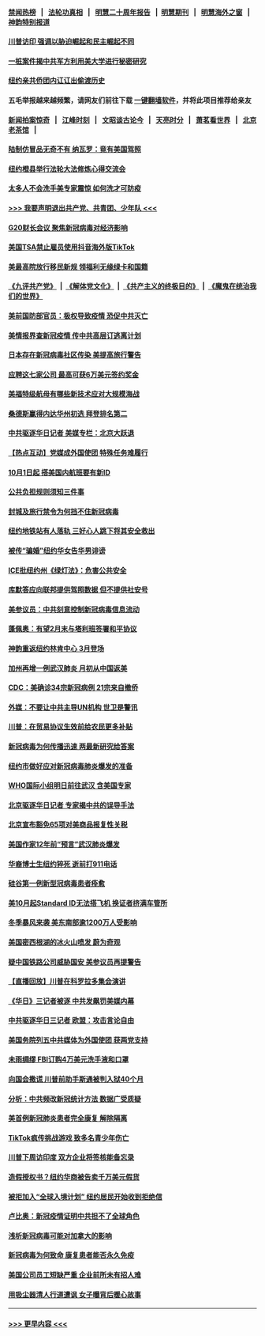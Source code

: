 #### [禁闻热榜](热点新闻.md?=0)  &nbsp;&nbsp;|&nbsp;&nbsp; [法轮功真相](https://github.com/gfw-breaker/truth/blob/master/README.md?=0) &nbsp;&nbsp;|&nbsp;&nbsp; [明慧二十周年报告](https://github.com/gfw-breaker/mh-reports/blob/master/README.md?=0) &nbsp;&nbsp;|&nbsp;&nbsp;[明慧期刊](https://github.com/gfw-breaker/mh-qikan) &nbsp;&nbsp;|&nbsp;&nbsp; [明慧海外之窗](https://github.com/gfw-breaker/mh-news/blob/master/README.md?=0) &nbsp;&nbsp;|&nbsp;&nbsp; [神韵特别报道](https://github.com/gfw-breaker/mh-news/blob/master/shenyun.md?=0)
#### [川普访印 强调以胁迫崛起和民主崛起不同](../pages/nsc412/n11891855.md?t=02242302) 
#### [一桩案件揭中共军方利用美大学进行秘密研究](../pages/nsc412/n11891206.md?t=02242302) 
#### [纽约亲共侨团内讧讧出偷渡历史](../pages/nsc412/n11891235.md?t=02242302) 
#### 五毛举报越来越频繁，请网友们前往下载 [一键翻墙软件](https://github.com/gfw-breaker/ssr-accounts)，并将此项目推荐给亲友
#### [新闻拍案惊奇](https://github.com/gfw-breaker/banned-news/blob/master/pages/link4.md) &nbsp;&nbsp;|&nbsp;&nbsp; [江峰时刻](https://github.com/gfw-breaker/banned-news/blob/master/pages/link4.md) &nbsp;&nbsp;|&nbsp;&nbsp; [文昭谈古论今](https://github.com/gfw-breaker/banned-news/blob/master/pages/link4.md) &nbsp;&nbsp;|&nbsp;&nbsp; [天亮时分](https://github.com/gfw-breaker/banned-news/blob/master/pages/link4.md) &nbsp;&nbsp;|&nbsp;&nbsp; [萧茗看世界](https://github.com/gfw-breaker/banned-news/blob/master/pages/link4.md) &nbsp;&nbsp;|&nbsp;&nbsp; [北京老茶馆](https://github.com/gfw-breaker/banned-news/blob/master/pages/link4.md) &nbsp;&nbsp;|&nbsp;&nbsp; 
#### [陆制仿冒品无奇不有 纳瓦罗：竟有美国驾照](../pages/nsc412/n11890953.md?t=02242302) 
#### [纽约橙县举行法轮大法修炼心得交流会](../pages/nsc412/n11890760.md?t=02242302) 
#### [太多人不会洗手美专家震惊 如何洗才可防疫](../pages/nsc412/n11875866.md?t=02242302) 
#### [>>> 我要声明退出共产党、共青团、少年队 <<<](https://github.com/begood0513/goodnews/blob/master/quit/letter.md) 
#### [G20财长会议 聚焦新冠病毒对经济影响](../pages/nsc412/n11890400.md?t=02242302) 
#### [美国TSA禁止雇员使用抖音海外版TikTok](../pages/nsc412/n11890500.md?t=02242302) 
#### [美最高院放行移民新规 领福利无缘绿卡和国籍](../pages/nsc412/n11889500.md?t=02242302) 
#### [《九评共产党》](https://github.com/begood0513/9ping.md/blob/master/README.md) &nbsp;|&nbsp; [《解体党文化》](../../../../jtdwh.md/blob/master/README.md)  &nbsp;|&nbsp; [《共产主义的终极目的》](../../../../gczydzjmd.md/blob/master/README.md) &nbsp;|&nbsp; [《魔鬼在统治我们的世界》](../../../../mgztzwmdsj.md/blob/master/README.md) 
#### [美前国防部官员：极权导致疫情 恐促中共灭亡](../pages/nsc412/n11889092.md?t=02242302) 
#### [美情报界查新冠疫情 传中共高层订逃离计划](../pages/nsc412/n11888161.md?t=02242302) 
#### [日本存在新冠病毒社区传染 美提高旅行警告](../pages/nsc412/n11889917.md?t=02242302) 
#### [应聘这七家公司 最高可获6万美元签约奖金](../pages/nsc412/n11879446.md?t=02242302) 
#### [美福特级航母有哪些新技术应对大规模海战](../pages/nsc412/n11882087.md?t=02242302) 
#### [桑德斯赢得内达华州初选 拜登排名第二](../pages/nsc412/n11888760.md?t=02242302) 
#### [中共驱逐华日记者 美媒专栏：北京大跃退](../pages/nsc412/n11888453.md?t=02242302) 
#### [【热点互动】党媒成外国使团 特殊任务难履行](../pages/nsc412/n11888306.md?t=02242302) 
#### [10月1日起 搭美国内航班要有新ID](../pages/nsc412/n11888243.md?t=02242302) 
#### [公共负担规则须知三件事](../pages/nsc412/n11888123.md?t=02242302) 
#### [封城及旅行禁令为何挡不住新冠病毒](../pages/nsc412/n11888067.md?t=02242302) 
#### [纽约地铁站有人落轨   三好心人跳下将其安全救出](../pages/nsc412/n11888088.md?t=02242302) 
#### [被传“骗婚”纽约华女告华男诽谤](../pages/nsc412/n11887303.md?t=02242302) 
#### [ICE批纽约州《绿灯法》：危害公共安全](../pages/nsc412/n11887285.md?t=02242302) 
#### [库默答应向联邦提供驾照数据 但不提供社安号](../pages/nsc412/n11887269.md?t=02242302) 
#### [美参议员：中共刻意控制新冠病毒信息流动](../pages/nsc412/n11887949.md?t=02242302) 
#### [蓬佩奥：有望2月末与塔利班签署和平协议](../pages/nsc412/n11887248.md?t=02242302) 
#### [神韵重返纽约林肯中心 3月登场](../pages/nsc412/n11885013.md?t=02242302) 
#### [加州再增一例武汉肺炎 月初从中国返美](../pages/nsc412/n11886929.md?t=02242302) 
#### [CDC：美确诊34宗新冠病例 21宗来自撤侨](../pages/nsc412/n11886795.md?t=02242302) 
#### [外媒：不要让中共主导UN机构 世卫是警讯](../pages/nsc412/n11886401.md?t=02242302) 
#### [川普：在贸易协议生效前给农民更多补贴](../pages/nsc412/n11886549.md?t=02242302) 
#### [新冠病毒为何传播迅速 两最新研究给答案](../pages/nsc412/n11886505.md?t=02242302) 
#### [纽约市做好应对新冠病毒肺炎爆发的准备](../pages/nsc412/n11885019.md?t=02242302) 
#### [WHO国际小组明日前往武汉 含美国专家](../pages/nsc412/n11886380.md?t=02242302) 
#### [北京驱逐华日记者 专家揭中共的误导手法](../pages/nsc412/n11886124.md?t=02242302) 
#### [北京宣布豁免65项对美商品报复性关税](../pages/nsc412/n11885960.md?t=02242302) 
#### [美国作家12年前“预言”武汉肺炎爆发](../pages/nsc412/n11885487.md?t=02242302) 
#### [华裔博士生纽约猝死  逝前打911电话](../pages/nsc412/n11885007.md?t=02242302) 
#### [硅谷第一例新型冠病毒患者痊愈](../pages/nsc412/n11885163.md?t=02242302) 
#### [美10月起Standard ID无法搭飞机  换证者挤满车管所](../pages/nsc412/n11885036.md?t=02242302) 
#### [冬季暴风来袭 美东南部逾1200万人受影响](../pages/nsc412/n11884620.md?t=02242302) 
#### [美国密西根湖的冰火山喷发 蔚为奇观](../pages/nsc412/n11884842.md?t=02242302) 
#### [疑中国铁路公司威胁国安 美参议员再提警告](../pages/nsc412/n11884300.md?t=02242302) 
#### [【直播回放】川普在科罗拉多集会演讲](../pages/nsc412/n11883640.md?t=02242302) 
#### [《华日》三记者被逐 中共发飙罚美媒内幕](../pages/nsc412/n11884184.md?t=02242302) 
#### [中共驱逐华日三记者 欧盟：攻击言论自由](../pages/nsc412/n11884179.md?t=02242302) 
#### [美国务院列五中共媒体为外国使团 获两党支持](../pages/nsc412/n11883954.md?t=02242302) 
#### [未雨绸缪 FBI订购4万美元洗手液和口罩](../pages/nsc412/n11883960.md?t=02242302) 
#### [向国会撒谎 川普前助手斯通被判入狱40个月](../pages/nsc412/n11883930.md?t=02242302) 
#### [分析：中共频改新冠统计方法 数据广受质疑](../pages/nsc412/n11883875.md?t=02242302) 
#### [美首例新冠肺炎患者完全康复 解除隔离](../pages/nsc412/n11883754.md?t=02242302) 
#### [TikTok疯传挑战游戏 致多名青少年伤亡](../pages/nsc412/n11883598.md?t=02242302) 
#### [川普下周访印度 双方企业将签核能备忘录](../pages/nsc412/n11883604.md?t=02242302) 
#### [造假授权书？纽约华商被告卖千万美元假货](../pages/nsc412/n11882429.md?t=02242302) 
#### [被拒加入“全球入境计划”  纽约居民开始收到拒绝信](../pages/nsc412/n11882417.md?t=02242302) 
#### [卢比奥：新冠疫情证明中共担不了全球角色](../pages/nsc412/n11881340.md?t=02242302) 
#### [浅析新冠病毒可能对加拿大的影响](../pages/nsc412/n11879775.md?t=02242302) 
#### [新冠病毒为何致命 康复患者能否永久免疫](../pages/nsc412/n11881488.md?t=02242302) 
#### [美国公司员工短缺严重 企业前所未有招人难](../pages/nsc412/n11881792.md?t=02242302) 
#### [用吸尘器清人行道遭讽 女子曝背后暖心故事](../pages/nsc412/n11881702.md?t=02242302) 

----
#### [ >>> 更早内容 <<< ](../indexes/nsc412-earlier.md)
